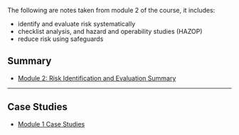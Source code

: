 The following are notes taken from module 2 of the course, it includes:
- identify and evaluate risk systematically
- checklist analysis, and hazard and operability studies (HAZOP)
- reduce risk using safeguards

## Summary

- [Module 2: Risk Identification and Evaluation Summary](./module-2-summary.md)

---

## Case Studies

- [Module 1 Case Studies](./module-2-case-studies.md)

